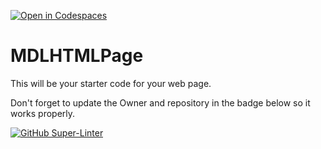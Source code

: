 [![Open in Codespaces](https://classroom.github.com/assets/launch-codespace-7f7980b617ed060a017424585567c406b6ee15c891e84e1186181d67ecf80aa0.svg)](https://classroom.github.com/open-in-codespaces?assignment_repo_id=11867536)
# MDLHTMLPage

This will be your starter code for your web page.

Don't forget to update the Owner and repository in the badge below so it works properly.

[![GitHub Super-Linter](https://github.com/SHH-ICS/mdl-html-page-RahulS416/workflows/Lint%20Code%20Base/badge.svg)](https://github.com/marketplace/actions/super-linter)
